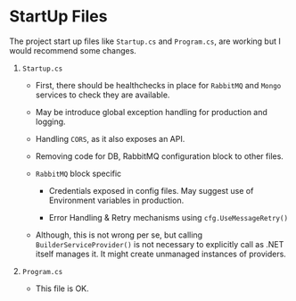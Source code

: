 # StartUp Files

The project start up files like `Startup.cs` and `Program.cs`, are working but I would recommend some changes.

1. `Startup.cs`

    - First, there should be healthchecks in place for `RabbitMQ` and `Mongo` services to check they are available.

    - May be introduce global exception handling for production and logging.

    - Handling `CORS`, as it also exposes an API.

    - Removing code for DB, RabbitMQ configuration block to other files.

    - `RabbitMQ` block specific

        - Credentials exposed in config files. May suggest use of Environment variables in production.

        - Error Handling & Retry mechanisms using `cfg.UseMessageRetry()`

    - Although, this is not wrong per se, but calling `BuilderServiceProvider()` is not necessary to explicitly call as .NET itself manages it. It might create unmanaged instances of providers.

2. `Program.cs`

    - This file is OK.